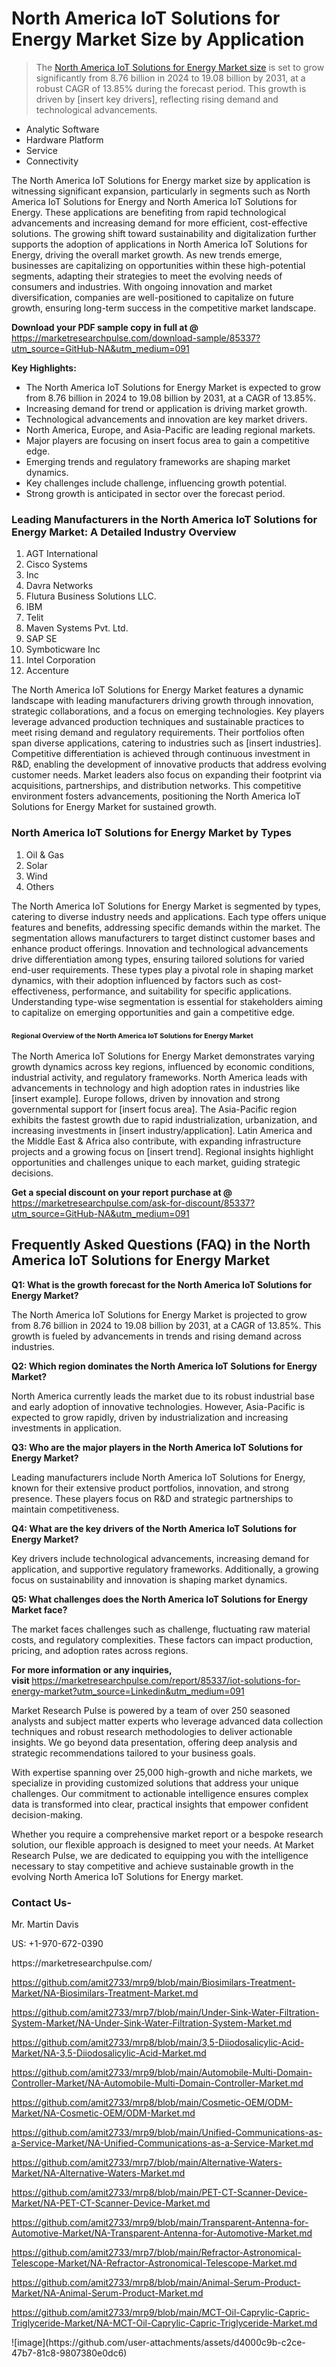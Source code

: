 <h1>North America IoT Solutions for Energy Market&nbsp;Size by Application</h1><blockquote><p>The <a href="https://marketresearchpulse.com/download-sample/85337?utm_source=GitHub-NA&amp;utm_medium=091">North America IoT Solutions for Energy Market size</a> is set to grow significantly from 8.76 billion in 2024 to 19.08 billion by 2031, at a robust CAGR of 13.85% during the forecast period. This growth is driven by [insert key drivers], reflecting rising demand and technological advancements.</p></blockquote><ul><li>Analytic Software <li> Hardware Platform <li> Service <li> Connectivity</li></ul><p>The North America IoT Solutions for Energy market size by application is witnessing significant expansion, particularly in segments such as North America IoT Solutions for Energy and North America IoT Solutions for Energy. These applications are benefiting from rapid technological advancements and increasing demand for more efficient, cost-effective solutions. The growing shift toward sustainability and digitalization further supports the adoption of applications in North America IoT Solutions for Energy, driving the overall market growth. As new trends emerge, businesses are capitalizing on opportunities within these high-potential segments, adapting their strategies to meet the evolving needs of consumers and industries. With ongoing innovation and market diversification, companies are well-positioned to capitalize on future growth, ensuring long-term success in the competitive market landscape.</p><p><strong>Download your PDF sample copy in full at @ </strong><a href="https://marketresearchpulse.com/download-sample/85337?utm_source=GitHub-NA&amp;utm_medium=091">https://marketresearchpulse.com/download-sample/85337?utm_source=GitHub-NA&amp;utm_medium=091</a></p><p><strong>Key Highlights: </strong></p><ul><li>The North America IoT Solutions for Energy Market is expected to grow from 8.76 billion in 2024 to 19.08 billion by 2031, at a CAGR of 13.85%.</li><li>Increasing demand for trend or application is driving market growth.</li><li>Technological advancements and innovation are key market drivers.</li><li>North America, Europe, and Asia-Pacific are leading regional markets.</li><li>Major players are focusing on insert focus area to gain a competitive edge.</li><li>Emerging trends and regulatory frameworks are shaping market dynamics.</li><li>Key challenges include challenge, influencing growth potential.</li><li>Strong growth is anticipated in sector over the forecast period.</li></ul><h3>Leading Manufacturers in the North America IoT Solutions for Energy Market: A Detailed Industry Overview</h3><ol><li>AGT International</li><li>Cisco Systems</li><li>Inc</li><li>Davra Networks</li><li>Flutura Business Solutions LLC.</li><li>IBM</li><li>Telit</li><li>Maven Systems Pvt. Ltd.</li><li>SAP SE</li><li>Symboticware Inc</li><li>Intel Corporation</li><li>Accenture</li></ol><div class="flex max-w-full flex-col flex-grow"><div class="min-h-8 text-message flex w-full flex-col items-end gap-2 whitespace-normal break-words [.text-message+&amp;]:mt-5" dir="auto" data-message-author-role="assistant" data-message-id="fd8432e4-4910-450d-b182-61b7bfb0a01f" data-message-model-slug="gpt-4o"><div class="flex w-full flex-col gap-1 empty:hidden first:pt-[3px]"><div class="markdown prose w-full break-words dark:prose-invert light"><p>The North America IoT Solutions for Energy Market features a dynamic landscape with leading manufacturers driving growth through innovation, strategic collaborations, and a focus on emerging technologies. Key players leverage advanced production techniques and sustainable practices to meet rising demand and regulatory requirements. Their portfolios often span diverse applications, catering to industries such as [insert industries]. Competitive differentiation is achieved through continuous investment in R&amp;D, enabling the development of innovative products that address evolving customer needs. Market leaders also focus on expanding their footprint via acquisitions, partnerships, and distribution networks. This competitive environment fosters advancements, positioning the North America IoT Solutions for Energy Market for sustained growth.</p></div></div></div></div><h3>North America IoT Solutions for Energy Market by Types</h3><ol><li>Oil & Gas <li> Solar <li> Wind <li> Others</li></ol><div class="flex max-w-full flex-col flex-grow"><div class="min-h-8 text-message flex w-full flex-col items-end gap-2 whitespace-normal break-words [.text-message+&amp;]:mt-5" dir="auto" data-message-author-role="assistant" data-message-id="084470be-0bb7-4664-bddf-5156b4f41249" data-message-model-slug="gpt-4o-mini"><div class="flex w-full flex-col gap-1 empty:hidden first:pt-[3px]"><div class="markdown prose w-full break-words dark:prose-invert light"><p>The North America IoT Solutions for Energy Market is segmented by types, catering to diverse industry needs and applications. Each type offers unique features and benefits, addressing specific demands within the market. The segmentation allows manufacturers to target distinct customer bases and enhance product offerings. Innovation and technological advancements drive differentiation among types, ensuring tailored solutions for varied end-user requirements. These types play a pivotal role in shaping market dynamics, with their adoption influenced by factors such as cost-effectiveness, performance, and suitability for specific applications. Understanding type-wise segmentation is essential for stakeholders aiming to capitalize on emerging opportunities and gain a competitive edge.</p></div></div></div></div><h3><span style="font-size: 11px;">Regional Overview of the North America IoT Solutions for Energy Market</span></h3><div class="flex max-w-full flex-col flex-grow"><div class="min-h-8 text-message flex w-full flex-col items-end gap-2 whitespace-normal break-words [.text-message+&amp;]:mt-5" dir="auto" data-message-author-role="assistant" data-message-id="e9038762-ce64-4e30-91c9-9bd413514231" data-message-model-slug="gpt-4o-mini"><div class="flex w-full flex-col gap-1 empty:hidden first:pt-[3px]"><div class="markdown prose w-full break-words dark:prose-invert light"><p>The North America IoT Solutions for Energy Market demonstrates varying growth dynamics across key regions, influenced by economic conditions, industrial activity, and regulatory frameworks. North America leads with advancements in technology and high adoption rates in industries like [insert example]. Europe follows, driven by innovation and strong governmental support for [insert focus area]. The Asia-Pacific region exhibits the fastest growth due to rapid industrialization, urbanization, and increasing investments in [insert industry/application]. Latin America and the Middle East &amp; Africa also contribute, with expanding infrastructure projects and a growing focus on [insert trend]. Regional insights highlight opportunities and challenges unique to each market, guiding strategic decisions.</p></div></div></div></div><p><strong>Get a special discount on your report purchase at @ </strong><a href="https://marketresearchpulse.com/ask-for-discount/85337?utm_source=GitHub-NA&amp;utm_medium=091">https://marketresearchpulse.com/ask-for-discount/85337?utm_source=GitHub-NA&amp;utm_medium=091</a></p><h2>Frequently Asked Questions (FAQ) in the North America IoT Solutions for Energy Market</h2><p><strong>Q1: What is the growth forecast for the North America IoT Solutions for Energy Market?</strong></p><p>The North America IoT Solutions for Energy Market is projected to grow from 8.76 billion in 2024 to 19.08 billion by 2031, at a CAGR of 13.85%. This growth is fueled by advancements in trends and rising demand across industries.</p><p><strong>Q2: Which region dominates the North America IoT Solutions for Energy Market?</strong></p><p>North America currently leads the market due to its robust industrial base and early adoption of innovative technologies. However, Asia-Pacific is expected to grow rapidly, driven by industrialization and increasing investments in application.</p><p><strong>Q3: Who are the major players in the North America IoT Solutions for Energy Market?</strong></p><p>Leading manufacturers include North America IoT Solutions for Energy, known for their extensive product portfolios, innovation, and strong presence. These players focus on R&amp;D and strategic partnerships to maintain competitiveness.</p><p><strong>Q4: What are the key drivers of the North America IoT Solutions for Energy Market?</strong></p><p>Key drivers include technological advancements, increasing demand for application, and supportive regulatory frameworks. Additionally, a growing focus on sustainability and innovation is shaping market dynamics.</p><p><strong>Q5: What challenges does the North America IoT Solutions for Energy Market face?</strong></p><p>The market faces challenges such as challenge, fluctuating raw material costs, and regulatory complexities. These factors can impact production, pricing, and adoption rates across regions.</p><p><strong>For more information or any inquiries, visit&nbsp;</strong><a href="https://marketresearchpulse.com/report/85337/iot-solutions-for-energy-market?utm_source=Linkedin&utm_medium=091">https://marketresearchpulse.com/report/85337/iot-solutions-for-energy-market?utm_source=Linkedin&utm_medium=091</a></p><p>Market Research Pulse is powered by a team of over 250 seasoned analysts and subject matter experts who leverage advanced data collection techniques and robust research methodologies to deliver actionable insights. We go beyond data presentation, offering deep analysis and strategic recommendations tailored to your business goals.</p><p>With expertise spanning over 25,000 high-growth and niche markets, we specialize in providing customized solutions that address your unique challenges. Our commitment to actionable intelligence ensures complex data is transformed into clear, practical insights that empower confident decision-making.</p><p>Whether you require a comprehensive market report or a bespoke research solution, our flexible approach is designed to meet your needs. At Market Research Pulse, we are dedicated to equipping you with the intelligence necessary to stay competitive and achieve sustainable growth in the evolving North America IoT Solutions for Energy market.</p><h3><strong>Contact Us-</strong></h3><p>Mr. Martin Davis</p><p>US: +1-970-672-0390</p><p>https://marketresearchpulse.com/</p><p><a href="https://github.com/amit2733/mrp9/blob/main/Biosimilars-Treatment-Market/NA-Biosimilars-Treatment-Market.md">https://github.com/amit2733/mrp9/blob/main/Biosimilars-Treatment-Market/NA-Biosimilars-Treatment-Market.md</a></p><p><a href="https://github.com/amit2733/mrp7/blob/main/Under-Sink-Water-Filtration-System-Market/NA-Under-Sink-Water-Filtration-System-Market.md">https://github.com/amit2733/mrp7/blob/main/Under-Sink-Water-Filtration-System-Market/NA-Under-Sink-Water-Filtration-System-Market.md</a></p><p><a href="https://github.com/amit2733/mrp8/blob/main/3,5-Diiodosalicylic-Acid-Market/NA-3,5-Diiodosalicylic-Acid-Market.md">https://github.com/amit2733/mrp8/blob/main/3,5-Diiodosalicylic-Acid-Market/NA-3,5-Diiodosalicylic-Acid-Market.md</a></p><p><a href="https://github.com/amit2733/mrp9/blob/main/Automobile-Multi-Domain-Controller-Market/NA-Automobile-Multi-Domain-Controller-Market.md">https://github.com/amit2733/mrp9/blob/main/Automobile-Multi-Domain-Controller-Market/NA-Automobile-Multi-Domain-Controller-Market.md</a></p><p><a href="https://github.com/amit2733/mrp8/blob/main/Cosmetic-OEM/ODM-Market/NA-Cosmetic-OEM/ODM-Market.md">https://github.com/amit2733/mrp8/blob/main/Cosmetic-OEM/ODM-Market/NA-Cosmetic-OEM/ODM-Market.md</a></p><p><a href="https://github.com/amit2733/mrp9/blob/main/Unified-Communications-as-a-Service-Market/NA-Unified-Communications-as-a-Service-Market.md">https://github.com/amit2733/mrp9/blob/main/Unified-Communications-as-a-Service-Market/NA-Unified-Communications-as-a-Service-Market.md</a></p><p><a href="https://github.com/amit2733/mrp7/blob/main/Alternative-Waters-Market/NA-Alternative-Waters-Market.md">https://github.com/amit2733/mrp7/blob/main/Alternative-Waters-Market/NA-Alternative-Waters-Market.md</a></p><p><a href="https://github.com/amit2733/mrp8/blob/main/PET-CT-Scanner-Device-Market/NA-PET-CT-Scanner-Device-Market.md">https://github.com/amit2733/mrp8/blob/main/PET-CT-Scanner-Device-Market/NA-PET-CT-Scanner-Device-Market.md</a></p><p><a href="https://github.com/amit2733/mrp9/blob/main/Transparent-Antenna-for-Automotive-Market/NA-Transparent-Antenna-for-Automotive-Market.md">https://github.com/amit2733/mrp9/blob/main/Transparent-Antenna-for-Automotive-Market/NA-Transparent-Antenna-for-Automotive-Market.md</a></p><p><a href="https://github.com/amit2733/mrp7/blob/main/Refractor-Astronomical-Telescope-Market/NA-Refractor-Astronomical-Telescope-Market.md">https://github.com/amit2733/mrp7/blob/main/Refractor-Astronomical-Telescope-Market/NA-Refractor-Astronomical-Telescope-Market.md</a></p><p><a href="https://github.com/amit2733/mrp8/blob/main/Animal-Serum-Product-Market/NA-Animal-Serum-Product-Market.md">https://github.com/amit2733/mrp8/blob/main/Animal-Serum-Product-Market/NA-Animal-Serum-Product-Market.md</a></p><p><a href="https://github.com/amit2733/mrp9/blob/main/MCT-Oil-Caprylic-Capric-Triglyceride-Market/NA-MCT-Oil-Caprylic-Capric-Triglyceride-Market.md">https://github.com/amit2733/mrp9/blob/main/MCT-Oil-Caprylic-Capric-Triglyceride-Market/NA-MCT-Oil-Caprylic-Capric-Triglyceride-Market.md</a></p>
![image](https://github.com/user-attachments/assets/d4000c9b-c2ce-47b7-81c8-9807380e0dc6)
